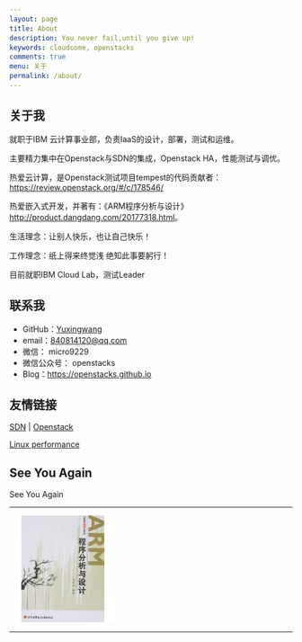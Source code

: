 ```yaml
---
layout: page
title: About
description: You never fail,until you give up!
keywords: cloudcome, openstacks
comments: true
menu: 关于
permalink: /about/
---
```



## 关于我

就职于IBM 云计算事业部，负责IaaS的设计，部署，测试和运维。

主要精力集中在Openstack与SDN的集成，Openstack HA，性能测试与调优。

热爱云计算，是Openstack测试项目tempest的代码贡献者：<https://review.openstack.org/#/c/178546/>

热爱嵌入式开发，并著有：《ARM程序分析与设计》<http://product.dangdang.com/20177318.html>。

生活理念：让别人快乐，也让自己快乐！

工作理念：纸上得来终觉浅 绝知此事要躬行！

目前就职IBM Cloud Lab，测试Leader

## 联系我

* GitHub：[Yuxingwang](https://github.com/openstacks)
* email：840814120@qq.com
* 微信： micro9229
* 微信公众号： openstacks
* Blog：https://openstacks.github.io

## 友情链接

[SDN](http://sdnhub.org/tutorials/) \| [Openstack](https://openstack.com)     

[Linux performance](http://www.brendangregg.com/linuxperf.html)

## See You Again

See You Again

---

![hexo_about_me_logo](/assets/51HAvkjRIzL._AA190_.jpg)

---

<audio  autoplay="autoplay">
  <source src="/assets/blog.m4a" type="audio/mpeg" />
Your browser does not support the audio element.
</audio>
